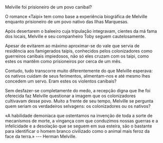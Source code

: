 Melville foi prisioneiro de um povo canibal?

O romance «Taipi» tem como base a experiência biográfica de Melville enquanto prisioneiro de um povo nativo das Ilhas Marquesas.

Após desertarem o baleeiro cuja tripulação integravam, cientes da má fama dos locais, Melville
e seu companheiro Toby seguem cautelosamente. 

Apesar de evitarem ao máximo aproximar-se do vale que servia de residência aos famigerados taipis, conhecidos pelos colonizadores como guerreiros canibais impiedosos, não só eles cruzam com os taipi, como estes os mantêm como prisioneiros por cerca de um mês.

Contudo, tudo transcorre muito diferentemente do que Melville esperava: os nativos cuidam de seus ferimentos, alimentam-nos e até mesmo lhes concedem um servo. Eram estes os violentos canibais?

Sem desfazer-se completamente do medo, a recepção digna que lhe foi oferecida faz Melville  questionar a imagem que os colonizadores cultivavam desse povo.
Muito a frente de seu tempo, Melville se pergunta quem seriam os verdadeiros selvagens: os colonizadores ou os nativos? 

«A habilidade demoníaca que ostentamos na invenção de toda a sorte de mecanismos de morte, a vingança com que conduzimos nossas guerras e a infelicidade e a desolação que se seguem em sua esteira, são o bastante para identificar o homem branco civilizado como o animal mais feroz da face da terra.» --- Herman Melville.
